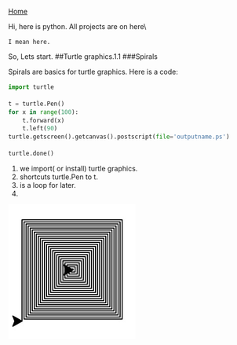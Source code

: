 [Home](../index.md)

Hi, here is python.
All projects are on here\

    I mean here.
    
So, Lets start.
##Turtle graphics.1.1
###Spirals

Spirals are basics for turtle graphics.
Here is a code:

```python
import turtle

t = turtle.Pen()
for x in range(100):
    t.forward(x)
    t.left(90)
turtle.getscreen().getcanvas().postscript(file='outputname.ps')

turtle.done()
```

1. we import( or install) turtle graphics. 
2. shortcuts turtle.Pen to t. 
3. is a loop for later. 
4.  

![](images/spiral.jpg)
